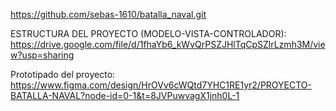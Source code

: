 https://github.com/sebas-1610/batalla_naval.git

ESTRUCTURA DEL PROYECTO (MODELO-VISTA-CONTROLADOR):
https://drive.google.com/file/d/1fhaYb6_kWvQrPSZJHlTqCpSZlrLzmh3M/view?usp=sharing


Prototipado del proyecto: 
https://www.figma.com/design/HrOVv6cWQtd7YHC1RE1yr2/PROYECTO-BATALLA-NAVAL?node-id=0-1&t=8JVPuwvagX1jnh0L-1
